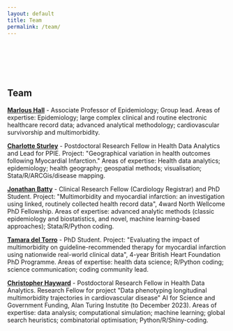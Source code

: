 ```yaml
---
layout: default
title: Team
permalink: /team/
---
```


<div style='margin-top:50px;margin-bottom:50px'>
<br>
</div>

## Team

[**Marlous Hall**](https://medicinehealth.leeds.ac.uk/medicine/staff/390/dr-marlous-hall) - Associate Professor of Epidemiology; Group lead. Areas of expertise: Epidemiology; large complex clinical and routine electronic healthcare record data; advanced analytical methodology; cardiovascular survivorship and multimorbidity.

[**Charlotte Sturley**](https://medicinehealth.leeds.ac.uk/staff/797/dr-charlotte-sturley) - Postdoctoral Research Fellow in Health Data Analytics and Lead for PPIE. Project: "Geographical variation in health outcomes following Myocardial Infarction." Areas of expertise: Health data analytics; epidemiology; health geography; geospatial methods; visualisation; Stata/R/ARCGis/disease mapping. 

[**Jonathan Batty**](https://medicinehealth.leeds.ac.uk/medicine/staff/11309/dr-jonathan-batty) - Clinical Research Fellow (Cardiology Registrar) and PhD Student. Project: "Multimorbidity and myocardial infarction: an investigation using linked, routinely collected health record data", 4ward North Wellcome PhD Fellowship. Areas of expertise: advanced analytic methods (classic epidemiology and biostatistics, and novel, machine learning-based approaches); Stata/R/Python coding.

[**Tamara del Torro**](https://medicinehealth.leeds.ac.uk/medicine/staff/11309/dr-jonathan-batty) - PhD Student. Project: "Evaluating the impact of multimorbidity on guideline-recommended therapy for myocardial infarction using nationwide real-world clinical data", 4-year British Heart Foundation PhD Programme. Areas of expertise: health data science; R/Python coding; science communication; coding community lead.

[**Christopher Hayward**](https://medicinehealth.leeds.ac.uk/medicine/staff/5031/dr-chris-hayward) - Postdoctoral Research Fellow in Health Data Analytics. Research Fellow for project "Data phenotyping longitudinal multimorbidity trajectories in cardiovascular disease" AI for Science and Government Funding, Alan Turing Instutite (to December 2023). Areas of expertise: data analysis; computational simulation; machine learning; global search heuristics; combinatorial optimisation; Python/R/Shiny-coding.

